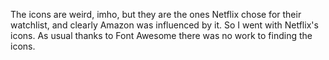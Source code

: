 The icons are weird, imho, but they are the ones Netflix chose for their watchlist, and clearly Amazon was influenced by it. So I went with Netflix's icons. As usual thanks to Font Awesome there was no work to finding the icons. 
